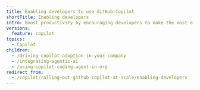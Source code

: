 ```yaml
---
title: Enabling developers to use GitHub Copilot
shortTitle: Enabling developers
intro: Boost productivity by encouraging developers to make the most of Copilot features.
versions:
  feature: copilot
topics:
  - Copilot
children:
  - /driving-copilot-adoption-in-your-company
  - /integrating-agentic-ai
  - /using-copilot-coding-agent-in-org
redirect_from:
  - /copilot/rolling-out-github-copilot-at-scale/enabling-developers
---
```


